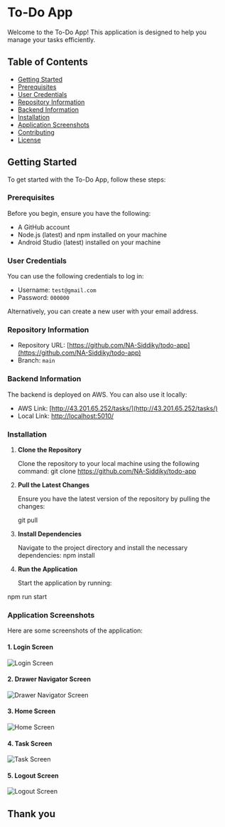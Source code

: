 # To-Do App

Welcome to the To-Do App! This application is designed to help you manage your tasks efficiently.

## Table of Contents

- [Getting Started](#getting-started)
- [Prerequisites](#prerequisites)
- [User Credentials](#user-credentials)
- [Repository Information](#repository-information)
- [Backend Information](#backend-information)
- [Installation](#installation)
- [Application Screenshots](#application-screenshots)
- [Contributing](#contributing)
- [License](#license)

## Getting Started

To get started with the To-Do App, follow these steps:

### Prerequisites

Before you begin, ensure you have the following:

- A GitHub account
- Node.js (latest) and npm installed on your machine
- Android Studio (latest) installed on your machine

### User Credentials

You can use the following credentials to log in:

- Username: `test@gmail.com`
- Password: `000000`

Alternatively, you can create a new user with your email address.

### Repository Information

- Repository URL: [https://github.com/NA-Siddiky/todo-app](https://github.com/NA-Siddiky/todo-app)
- Branch: `main`

### Backend Information

The backend is deployed on AWS. You can also use it locally:

- AWS Link: [http://43.201.65.252/tasks/](http://43.201.65.252/tasks/)
- Local Link: [http://localhost:5010/](http://localhost:5010/)

### Installation

1. **Clone the Repository**

   Clone the repository to your local machine using the following command:
   git clone https://github.com/NA-Siddiky/todo-app

2. **Pull the Latest Changes**

   Ensure you have the latest version of the repository by pulling the changes:

   git pull

3. **Install Dependencies**

   Navigate to the project directory and install the necessary dependencies:
   npm install

4. **Run the Application**

   Start the application by running:

npm run start

### Application Screenshots

Here are some screenshots of the application:

#### 1. Login Screen

![Login Screen](assets/images/1.login.png)

#### 2. Drawer Navigator Screen

![Drawer Navigator Screen](assets/images/2.Drawer%20Navigator.png)

#### 3. Home Screen

![Home Screen](assets/images/3.Home.png)

#### 4. Task Screen

![Task Screen](assets/images/4.Task.png)

#### 5. Logout Screen

![Logout Screen](assets/images/5.Logout.png)

## Thank you

